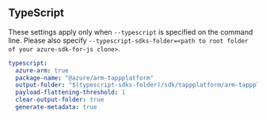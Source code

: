 ## TypeScript

These settings apply only when `--typescript` is specified on the command line.
Please also specify `--typescript-sdks-folder=<path to root folder of your azure-sdk-for-js clone>`.

``` yaml $(typescript)
typescript:
  azure-arm: true
  package-name: "@azure/arm-tappplatform"
  output-folder: "$(typescript-sdks-folder)/sdk/tappplatform/arm-tappplatform"
  payload-flattening-threshold: 1
  clear-output-folder: true
  generate-metadata: true
```
